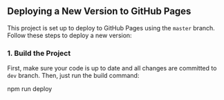 ## Deploying a New Version to GitHub Pages

This project is set up to deploy to GitHub Pages using the `master` branch. Follow these steps to deploy a new version:

### 1. Build the Project

First, make sure your code is up to date and all changes are committed to `dev` branch. Then, just run the build command:

npm run deploy